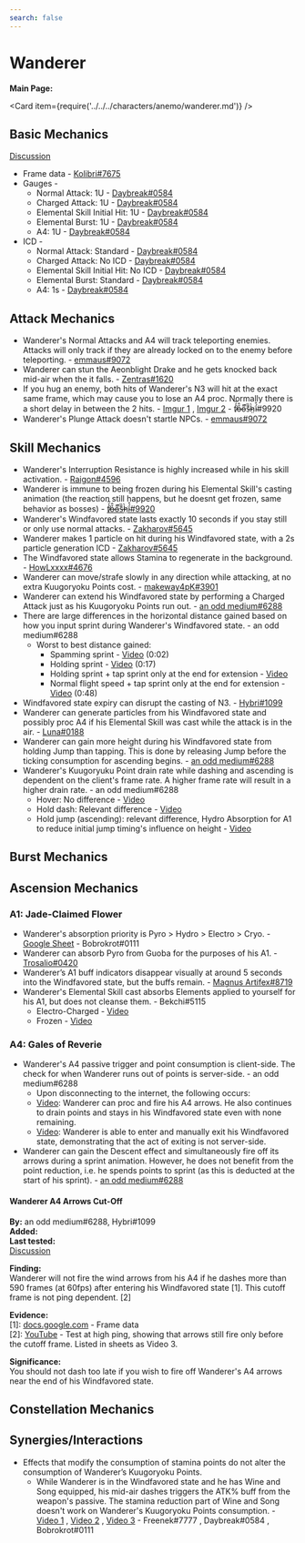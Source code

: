 ```yaml
---
search: false
---
```


# Wanderer

**Main Page:**

<Card item={require('../../../characters/anemo/wanderer.md')} />

## Basic Mechanics

[Discussion](https://tickets.deeznuts.moe/transcripts/wanderer-basic-mechanics-1049884168164757595)  
* Frame data - [Kolibri\#7675](https://docs.google.com/spreadsheets/d/1UaDmefkw0AsA-sV1oc6Ya4SYRUZEv_deExY4H30RV4U/edit?usp=sharing)  
* Gauges - 
  * Normal Attack: 1U - [Daybreak\#0584](https://youtu.be/4bv9xOgMLRs)  
  * Charged Attack: 1U - [Daybreak\#0584](https://youtu.be/4bv9xOgMLRs)    
  * Elemental Skill Initial Hit: 1U - [Daybreak\#0584](https://youtu.be/4bv9xOgMLRs)  
  * Elemental Burst: 1U - [Daybreak\#0584](https://youtu.be/4bv9xOgMLRs)  
  * A4: 1U - [Daybreak\#0584](https://youtu.be/xJEFGIdjHeU)  
* ICD -  
  * Normal Attack: Standard - [Daybreak\#0584](https://youtu.be/4bv9xOgMLRs)    
  * Charged Attack: No ICD - [Daybreak\#0584](https://youtu.be/4bv9xOgMLRs)    
  * Elemental Skill Initial Hit: No ICD - [Daybreak\#0584](https://youtu.be/4bv9xOgMLRs)  
  * Elemental Burst: Standard  - [Daybreak\#0584](https://youtu.be/4bv9xOgMLRs)  
  * A4: 1s - [Daybreak\#0584](https://youtu.be/xJEFGIdjHeU)

## Attack Mechanics
* Wanderer's Normal Attacks and A4 will track teleporting enemies. Attacks will only track if they are already locked on to the enemy before teleporting. - [emmaus\#9072](https://youtu.be/2GPQh3wC1Do)  
* Wanderer can stun the Aeonblight Drake and he gets knocked back mid-air when the it falls. - [Zentras\#1620](https://www.youtube.com/watch?v=Jw_I15n1WLw)  
* If you hug an enemy, both hits of Wanderer's N3 will hit at the exact same frame, which may cause you to lose an A4 proc. Normally there is a short delay in between the 2 hits. - [Imgur 1](https://imgur.com/a/LuR5IQp) , [Imgur 2](https://imgur.com/a/ABEbisz) - f̸̒͂ỏ̶̂o̵͌̚s̶͊̏h̷̤̀ḯ̴̊\#9920  
* Wanderer's Plunge Attack doesn't startle NPCs. - [emmaus\#9072](https://youtu.be/I3P5TBp9fIw)  

## Skill Mechanics
* Wanderer's Interruption Resistance is highly increased while in his skill activation. - [Raigon\#4596](https://youtu.be/5PA0AnZOtLg)  
* Wanderer is immune to being frozen during his Elemental Skill's casting animation (the reaction still happens, but he doesnt get frozen, same behavior as bosses) - [f̸̒͂ỏ̶̂o̵͌̚s̶͊̏h̷̤̀ḯ̴̊\#9920](https://imgur.com/a/KEw1M0f)  
* Wanderer's Windfavored state lasts exactly 10 seconds if you stay still or only use normal attacks. - [Zakharov\#5645](https://youtu.be/DTh-KgdGmQg) 
* Wanderer makes 1 particle on hit during his Windfavored state, with a 2s particle generation ICD - [Zakharov\#5645](https://youtu.be/Q-87po48tMo)  
* The Windfavored state allows Stamina to regenerate in the background. - [HowLxxxx\#4676](https://youtu.be/RRQ6xeMDV_M) 
* Wanderer can move/strafe slowly in any direction while attacking, at no extra Kuugoryoku Points cost. - [makeway4pK\#3901](https://youtu.be/ydvd_OT8LpM)  
* Wanderer can extend his Windfavored state by performing a Charged Attack just as his Kuugoryoku Points run out. - [an odd medium\#6288](https://youtu.be/GH2iCQcK03w) 
* There are large differences in the horizontal distance gained based on how you input sprint during Wanderer's Windfavored state. - an odd medium\#6288
  * Worst to best distance gained:
    * Spamming sprint - [Video](https://www.youtube.com/watch?v=PVTK6YlV9sQ) (0:02)
    * Holding sprint - [Video](https://www.youtube.com/watch?v=PVTK6YlV9sQ) (0:17)
    * Holding sprint + tap sprint only at the end for extension - [Video](https://youtu.be/6SYPc4t_lGc)
    * Normal flight speed + tap sprint only at the end for extension - [Video](https://www.youtube.com/watch?v=PVTK6YlV9sQ) (0:48)
* Windfavored state expiry can disrupt the casting of N3. - [Hybri#1099](https://youtu.be/zRO25_KXaXU)
* Wanderer can generate particles from his Windfavored state and possibly proc A4 if his Elemental Skill was cast while the attack is in the air. - [Luna\#0188](https://www.youtube.com/watch?v=FNA4v2ZK7bA)   
* Wanderer can gain more height during his Windfavored state from holding Jump than tapping. This is done by releasing Jump before the ticking consumption for ascending begins. - [an odd medium\#6288](https://youtu.be/PCtUo3I_Owg)
* Wanderer's Kuugoryuku Point drain rate while dashing and ascending is dependent on the client's frame rate. A higher frame rate will result in a higher drain rate. - an odd medium\#6288
  * Hover: No difference - [Video](https://youtu.be/OO3cWu_ttNs)
  * Hold dash: Relevant difference - [Video](https://youtu.be/jtE6qRMJxPw)
  * Hold jump (ascending): relevant difference, Hydro Absorption for A1 to reduce initial jump timing's influence on height - [Video](https://youtu.be/yWH_zdUarVI)  

## Burst Mechanics

## Ascension Mechanics
### A1: Jade-Claimed Flower  
* Wanderer's absorption priority is Pyro > Hydro > Electro > Cryo. - [Google Sheet](https://docs.google.com/spreadsheets/d/1l9fCBbCK9Ck3JYDzsEksbIxKIvmW1SmtFcncuwWvTTs/edit?usp=sharing) - Bobrokrot\#0111 
* Wanderer can absorb Pyro from Guoba for the purposes of his A1. - [Trosalio\#0420](https://www.youtube.com/watch?v=dt411eSq5cM)  
* Wanderer’s A1 buff indicators disappear visually at around 5 seconds into the Windfavored state, but the buffs remain. - [Magnus Artifex#8719](https://imgur.com/a/TuWbQav)  
* Wanderer's Elemental Skill cast absorbs Elements applied to yourself for his A1, but does not cleanse them. - Bekchi\#5115
  * Electro-Charged - [Video](https://youtu.be/McFm3sGsAd4)
  * Frozen - [Video](https://youtu.be/Hy7DaHjzuos)

### A4: Gales of Reverie
* Wanderer's A4 passive trigger and point consumption is client-side. The check for when Wanderer runs out of points is server-side. - an odd medium\#6288
  * Upon disconnecting to the internet, the following occurs:
  * [Video](https://youtu.be/K891O2VFAYc): Wanderer can proc and fire his A4 arrows. He also continues to drain points and stays in his Windfavored state even with none remaining.
  * [Video](https://youtu.be/cTfaUebCV9Q): Wanderer is able to enter and manually exit his Windfavored state, demonstrating that the act of exiting is not server-side.
* Wanderer can gain the Descent effect and simultaneously fire off its arrows during a sprint animation. However, he does not benefit from the point reduction, i.e. he spends points to sprint (as this is deducted at the start of his sprint). - [an odd medium\#6288](https://youtu.be/RVEi5fSUEfc)  

#### Wanderer A4 Arrows Cut-Off  

**By:** an odd medium\#6288, Hybri\#1099  
**Added:** <Version date="2023-02-10" />  
**Last tested:** <VersionHl date="2023-01-30" />  
[Discussion](https://tickets.deeznuts.moe/transcripts/wanderer-a4-arrows-cutoff)  

**Finding:**  
Wanderer will not fire the wind arrows from his A4 if he dashes more than 590 frames (at 60fps) after entering his Windfavored state [1]. This cutoff frame is not ping dependent. [2]  
  
**Evidence:**  
[1]: [docs.google.com](https://docs.google.com/spreadsheets/d/1r9gM_OCswitln9kvOvaCara0K5SA40b7vfgVLHpJm9U/edit#gid=0) - Frame data  
[2]: [YouTube](https://youtu.be/BIXdJGpqUOU) - Test at high ping, showing that arrows still fire only before the cutoff frame. Listed in sheets as Video 3.  
  
**Significance:**  
You should not dash too late if you wish to fire off Wanderer's A4 arrows near the end of his Windfavored state.

## Constellation Mechanics

## Synergies/Interactions
* Effects that modify the consumption of stamina points do not alter the consumption of Wanderer’s Kuugoryoku Points.
  * While Wanderer is in the Windfavored state and he has Wine and Song equipped, his mid-air dashes triggers the ATK% buff from the weapon's passive. The stamina reduction part of Wine and Song doesn't work on Wanderer's Kuugoryoku Points consumption. - [Video 1](https://www.youtube.com/watch?v=Vzz5scPWiVg) , [Video 2](https://youtu.be/P0K6UrqYw5o) , [Video 3](https://youtu.be/kI53AsxWWaQ) - Freenek\#7777 , Daybreak\#0584 , Bobrokrot\#0111  
